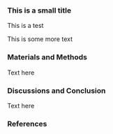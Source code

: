 ### This is a small title
This is a test


This is some more text




### Materials and Methods
Text here

### Discussions and Conclusion
Text here

### References

